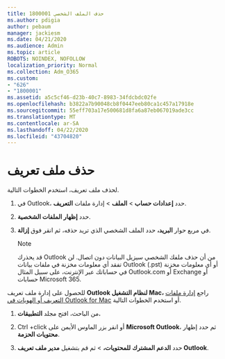 ```yaml
---
title: 1800001 حذف الملف الشخصي
ms.author: pdigia
author: pebaum
manager: jackiesm
ms.date: 04/21/2020
ms.audience: Admin
ms.topic: article
ROBOTS: NOINDEX, NOFOLLOW
localization_priority: Normal
ms.collection: Adm_O365
ms.custom:
- "626"
- "1800001"
ms.assetid: a5c5cf46-d23b-40c7-8983-34fdcbdc02fe
ms.openlocfilehash: b3822a7b90048cb8f0447eeb80ca1c457a17918e
ms.sourcegitcommit: 55eff703a17e500681d8fa6a87eb067019ade3cc
ms.translationtype: MT
ms.contentlocale: ar-SA
ms.lasthandoff: 04/22/2020
ms.locfileid: "43704820"
---
```

# <a name="delete-a-profile"></a>حذف ملف تعريف

لحذف ملف تعريف، استخدم الخطوات التالية.
  
1. في Outlook، حدد **إعدادات حساب** \> **الملف** \> إدارة ملفات **التعريف**.

2. حدد **إظهار الملفات الشخصية**.

3. في مربع حوار **البريد،** حدد الملف الشخصي الذي تريد حذفه، ثم انقر فوق **إزالة**.

    > [!NOTE]
    > قد يحذرك Outlook من أن حذف ملفك الشخصي سيزيل البيانات دون اتصال. لن تفقد أي معلومات مخزنة في ملفات بيانات Outlook (.pst) أو أي معلومات مخزنة في حساباتك عبر الإنترنت، على سبيل المثال Outlook.com أو Exchange أو حسابات Microsoft 365.
  
للحصول على إدارة ملف تعريف **Outlook لنظام التشغيل Mac،** راجع [إدارة ملفات التعريف أو الهويات في Outlook for Mac](https://support.office.com/article/fed2a955-74df-4a24-bef6-78a426958c4c.aspx) أو استخدم الخطوات التالية.
  
1. من الباحث، افتح مجلد **التطبيقات.**

2. Ctrl +click أو انقر بزر الماوس الأيمن على **Microsoft Outlook**، ثم حدد إظهار **محتويات الحزمة**.

3. حدد **الدعم المشترك** **للمحتويات،** \> ثم قم بتشغيل **مدير ملف تعريف Outlook**.
